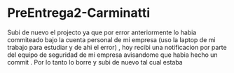 # PreEntrega2-Carminatti
Subi de nuevo el projecto ya que por error anteriormente lo habia commiteado bajo la cuenta personal de mi empresa (uso la laptop de mi trabajo para estudiar y de ahi el error) , hoy recibi una notificacion por parte del equipo de seguridad de mi empresa avisandome que habia hecho un commit . Por lo tanto lo borre y subi de nuevo tal cual estaba
